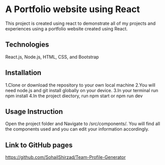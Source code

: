 # A Portfolio website using React
This project is created using react to demonstrate all of my projects and experiences using a portfolio website created using React.

## Technologies
React.js, Node.js, HTML, CSS, and Bootstrap

## Installation
1.Clone or download the repository to your own local machine
2.You will need node.js and git install globally on your device. 
3.In your terminal run npm install
4.In the project diectory, run npm start or npm run dev

## Usage Instruction

Open the project folder and Navigate to /src/components/.
You will find all the components used and you can edit your information accordingly.

## Link to GitHub pages

https://github.com/SohailShirzad/Team-Profile-Generator



